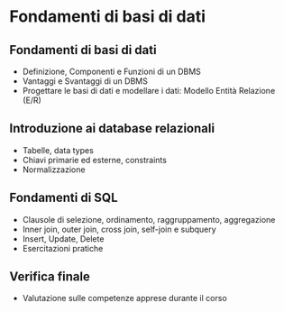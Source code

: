 # Fondamenti di basi di dati

## Fondamenti di basi di dati

- Definizione, Componenti e Funzioni di un DBMS
- Vantaggi e Svantaggi di un DBMS
- Progettare le basi di dati e modellare i dati: Modello Entità Relazione (E/R)

## Introduzione ai database relazionali

- Tabelle, data types
- Chiavi primarie ed esterne, constraints
- Normalizzazione

## Fondamenti di SQL

- Clausole di selezione, ordinamento, raggruppamento, aggregazione
- Inner join, outer join, cross join, self-join e subquery
- Insert, Update, Delete
- Esercitazioni pratiche

## Verifica finale

- Valutazione sulle competenze apprese durante il corso